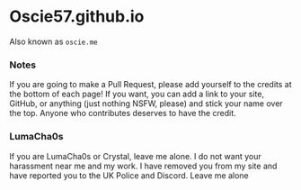 # Oscie57.github.io
 Also known as `oscie.me`

### Notes
 If you are going to make a Pull Request, please add yourself to the credits at the bottom of each page! If you want, you can add a link to your site, GitHub, or anything (just nothing NSFW, please) and stick your name over the top. Anyone who contributes deserves to have the credit.

### LumaCha0s
 If you are LumaCha0s or Crystal, leave me alone. I do not want your harassment near me and my work. I have removed you from my site and have reported you to the UK Police and Discord. Leave me alone
